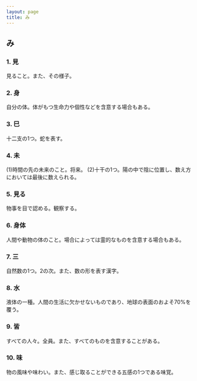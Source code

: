 ```yaml
---
layout: page
title: み
---
```

## み

### 1. 見

見ること。また、その様子。

### 2. 身

自分の体。体がもつ生命力や個性などを含意する場合もある。

### 3. 巳

十二支の1つ。蛇を表す。

### 4. 未

(1)時間の先の未来のこと。将来。 (2)十干の1つ。陽の中で陰に位置し、数え方においては最後に数えられる。

### 5. 見る

物事を目で認める。観察する。

### 6. 身体

人間や動物の体のこと。場合によっては霊的なものを含意する場合もある。

### 7. 三

自然数の1つ。2の次。また、数の形を表す漢字。

### 8. 水

液体の一種。人間の生活に欠かせないものであり、地球の表面のおよそ70%を覆う。

### 9. 皆

すべての人々。全員。また、すべてのものを含意することがある。

### 10. 味

物の風味や味わい。また、感じ取ることができる五感の1つである味覚。